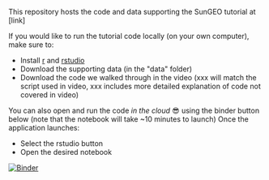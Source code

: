 This repository hosts the code and data supporting the SunGEO tutorial at [link]

If you would like to run the tutorial code locally (on your own computer), make sure to:
- Install [r](https://www.r-project.org/) and [rstudio](https://posit.co/download/rstudio-desktop/)
- Download the supporting data (in the "data" folder)
- Download the code we walked through in the video (xxx will match the script used in video, xxx includes more detailed explanation of code not covered in video)



You can also open and run the code *in the cloud* :sunglasses: using the binder button below (note that the notebook will take ~10 minutes to launch)
Once the application launches:
- Select the rstudio button
- Open the desired notebook
  
[![Binder](https://mybinder.org/badge_logo.svg)](https://mybinder.org/v2/gh/rpiatt/SunGEO_tutorial/HEAD)
